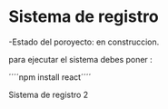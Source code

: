<h1> Sistema de registro </h1>

-Estado del poroyecto: en construccion.

para ejecutar el sistema debes poner :

´´´´npm install react´´´´

Sistema de registro 2

